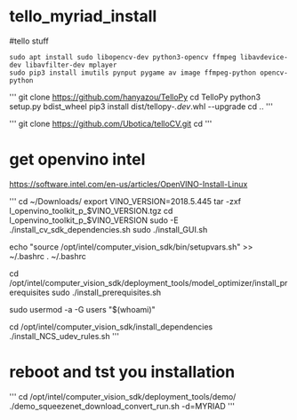 # tello_myriad_install

#tello stuff

```
sudo apt install sudo libopencv-dev python3-opencv ffmpeg libavdevice-dev libavfilter-dev mplayer
sudo pip3 install imutils pynput pygame av image ffmpeg-python opencv-python
```

'''
git clone https://github.com/hanyazou/TelloPy
cd TelloPy
python3 setup.py bdist_wheel
pip3 install dist/tellopy-*.dev*.whl --upgrade
cd ..
'''

'''
git clone https://github.com/Ubotica/telloCV.git
cd 
'''



# get openvino intel
https://software.intel.com/en-us/articles/OpenVINO-Install-Linux

'''
cd ~/Downloads/
export VINO_VERSION=2018.5.445
tar -zxf l_openvino_toolkit_p_$VINO_VERSION.tgz
cd l_openvino_toolkit_p_$VINO_VERSION
sudo -E ./install_cv_sdk_dependencies.sh
sudo ./install_GUI.sh

echo "source /opt/intel/computer_vision_sdk/bin/setupvars.sh" >> ~/.bashrc
. ~/.bashrc

cd /opt/intel/computer_vision_sdk/deployment_tools/model_optimizer/install_prerequisites
sudo ./install_prerequisites.sh

sudo usermod -a -G users "$(whoami)"

cd /opt/intel/computer_vision_sdk/install_dependencies
./install_NCS_udev_rules.sh 
'''

# reboot and tst you installation
'''
cd /opt/intel/computer_vision_sdk/deployment_tools/demo/
./demo_squeezenet_download_convert_run.sh -d=MYRIAD
'''


